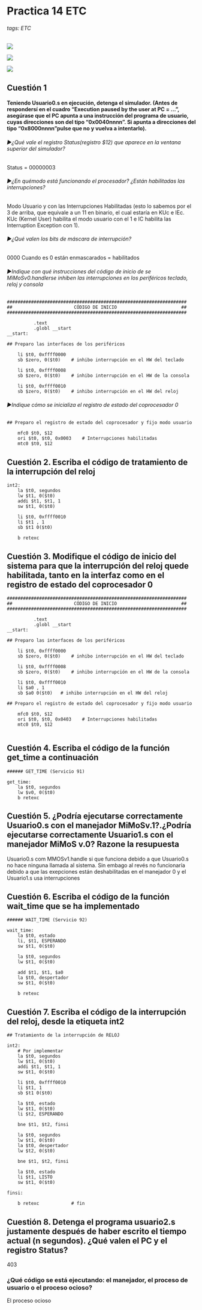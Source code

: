 # Practica 14 ETC 
###### tags: ETC

![](https://i.imgur.com/CjGPtv0.png)

![](https://i.imgur.com/XCnJANl.png)

![](https://i.imgur.com/EuEKiuW.png)

## Cuestión 1 

#### Teniendo Usuario0.s en ejecución, detenga el simulador. (Antes de respondersí en el cuadro “Execution paused by the user at PC = ...”, asegúrase que el PC apunta a una instrucción del programa de usuario, cuyas direcciones son del tipo “0x0040nnnn”. Si apunta a direcciones del tipo “0x8000nnnn”pulse que no y vuelva a intentarlo).

###### ►¿Qué vale el registro Status(registro $12) que aparece en la ventana superior del simulador?

Status = 00000003

###### ►¿En quémodo está funcionando el procesador? ¿Están habilitadas las interrupciones?

Modo Usuario y con las Interrupciones Habilitadas (esto lo sabemos por el 3 de arriba, que equivale a un 11 en binario, el cual estaría en KUc e IEc. KUc (Kernel User) habilita el modo usuario con el 1 e IC habilita las Interruption Exception con 1).

###### ►¿Qué valen los bits de máscara de interrupción?
0000
Cuando es 0 están enmascarados = habilitados

###### ►Indique con qué instrucciones del código de inicio de se MiMoSv0.handlerse inhiben las interrupciones en los periféricos teclado, reloj y consola
```shell=
###################################################################
##                       CÓDIGO DE INICIO                        ##
###################################################################

          .text
          .globl __start 
__start: 

## Preparo las interfaces de los periféricos

	li $t0, 0xffff0000
	sb $zero, 0($t0)	# inhibo interrupción en el HW del teclado

	li $t0, 0xffff0008
	sb $zero, 0($t0)	# inhibo interrupción en el HW de la consola

	li $t0, 0xffff0010
	sb $zero, 0($t0)	# inhibo interrupción en el HW del reloj
```

###### ►Indique cómo se inicializa el registro de estado del coprocesador 0
```shell=
## Preparo el registro de estado del coprocesador y fijo modo usuario

	mfc0 $t0, $12
	ori $t0, $t0, 0x0003	# Interrupciones habilitadas
	mtc0 $t0, $12
```


## Cuestión 2. Escriba el código de tratamiento de la interrupción del reloj

```shell=
int2:
	la $t0, segundos
	lw $t1, 0($t0)
	addi $t1, $t1, 1
	sw $t1, 0($t0)
	
	li $t0, 0xffff0010
	li $t1 , 1
	sb $t1 0($t0)
	
	b retexc

```

## Cuestión 3. Modifique el código de inicio del sistema para que la interrupción del reloj quede habilitada, tanto en la interfaz como en el registro de estado del coprocesador 0

```shell=
###################################################################
##                       CÓDIGO DE INICIO                        ##
###################################################################

          .text
          .globl __start 
__start: 

## Preparo las interfaces de los periféricos

	li $t0, 0xffff0000
	sb $zero, 0($t0)	# inhibo interrupción en el HW del teclado

	li $t0, 0xffff0008
	sb $zero, 0($t0)	# inhibo interrupción en el HW de la consola

	li $t0, 0xffff0010
	li $a0 , 1
	sb $a0 0($t0)	# inhibo interrupción en el HW del reloj

## Preparo el registro de estado del coprocesador y fijo modo usuario

	mfc0 $t0, $12
	ori $t0, $t0, 0x0403	# Interrupciones habilitadas
	mtc0 $t0, $12


```

## Cuestión 4. Escriba el código de la función get_time a continuación

```shell=
###### GET_TIME (Servicio 91)

get_time:
	la $t0, segundos
	lw $v0, 0($t0)
	b retexc
```

## Cuestión 5. ¿Podría ejecutarse correctamente Usuario0.s con el manejador MiMoSv.1?.¿Podría ejecutarse correctamente Usuario1.s con el manejador MiMoS v.0? Razone la resupuesta

Usuario0.s com MMOSv1.handle si que funciona debido a que Usuario0.s no hace ninguna llamada al sistema. Sin embago al revés no funcionaría debido a que las exepciones están deshabilitadas en el manejador 0 y el Usuario1.s usa interrupciones

## Cuestión 6. Escriba el código de la función wait_time que se ha implementado
```shell=
###### WAIT_TIME (Servicio 92)

wait_time:
	la $t0, estado
	li, $t1, ESPERANDO
	sw $t1, 0($t0)
	
	la $t0, segundos
	lw $t1, 0($t0)
	
	add $t1, $t1, $a0
	la $t0, despertador
	sw $t1, 0($t0)
	
	b retexc
```

## Cuestión 7. Escriba el código de la interrupción del reloj, desde la etiqueta int2

```shell=
## Tratamiento de la interrupción de RELOJ

int2:
	# Por implementar
	la $t0, segundos
	lw $t1, 0($t0)
	addi $t1, $t1, 1
	sw $t1, 0($t0)
	
	li $t0, 0xffff0010
	li $t1, 1
	sb $t1 0($t0)
	
	la $t0, estado
	lw $t1, 0($t0)
	li $t2, ESPERANDO
	
	bne $t1, $t2, finsi
	
    la $t0, segundos
    lw $t1, 0($t0)
    la $t0, despertador
    lw $t2, 0($t0)
		
    bne $t1, $t2, finsi
			
    la $t0, estado
    li $t1, LISTO
    sw $t1, 0($t0)

finsi:	

	b retexc			# fin
```


## Cuestión 8. Detenga el programa usuario2.s justamente después de haber escrito el tiempo actual (n segundos). ¿Qué valen el PC y el registro Status?

403

### ¿Qué código se está ejecutando: el manejador, el proceso de usuario o el proceso ocioso?

El proceso ocioso
